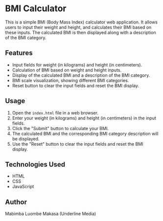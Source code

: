 # BMI Calculator

This is a simple BMI (Body Mass Index) calculator web application. It allows users to input their weight and height, and calculates their BMI based on these inputs. The calculated BMI is then displayed along with a description of the BMI category.

## Features

- Input fields for weight (in kilograms) and height (in centimeters).
- Calculation of BMI based on weight and height inputs.
- Display of the calculated BMI and a description of the BMI category.
- BMI scale visualization, showing different BMI categories.
- Reset button to clear the input fields and reset the BMI display.

## Usage

1. Open the `index.html` file in a web browser.
2. Enter your weight (in kilograms) and height (in centimeters) in the input fields.
3. Click the "Submit" button to calculate your BMI.
4. The calculated BMI and the corresponding BMI category description will be displayed.
5. Use the "Reset" button to clear the input fields and reset the BMI display.

## Technologies Used

- HTML
- CSS
- JavaScript

## Author

Mabimba Luombe Makasa (Underline Media)
